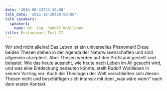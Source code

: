 ```yaml
---
date: '2016-08-24T23:35:00'
talk_date: '2011-10-28T20:00:00'
talk_speakers:
  speaker1:
    name: Dr. Ing. Rudolf Wohlleben
title: Erstantwort Teil II
---
```

Wir sind nicht alleine! Das Leben ist ein universelles Phänomen! Diese beiden Thesen stehen in der Agenda der Naturwissenschaften und sind allgemein akzeptiert. Aber Thesen werden auf den Prüfstand gestellt und belastet. Wie das heute aussieht, wie heute nach Leben im All gesucht wird, und was eine Entdeckung bedeuten könnte, stellt Rudolf Wohlleben in seinem Vortrag vor. Auch die Theologen der Welt verschließen sich diesen Thesen nicht und beschäftigen sich intensiv mit dem „was wäre wenn" nach dem ersten Kontakt.